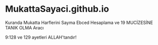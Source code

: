 # MukattaSayaci.github.io
Kuranda Mukatta Harflerini Sayma Ebced Hesaplama ve 19 MUCİZESİNE TANIK OLMA Aracı

9:128 ve 129 ayetleri ALLAH'tandır!

